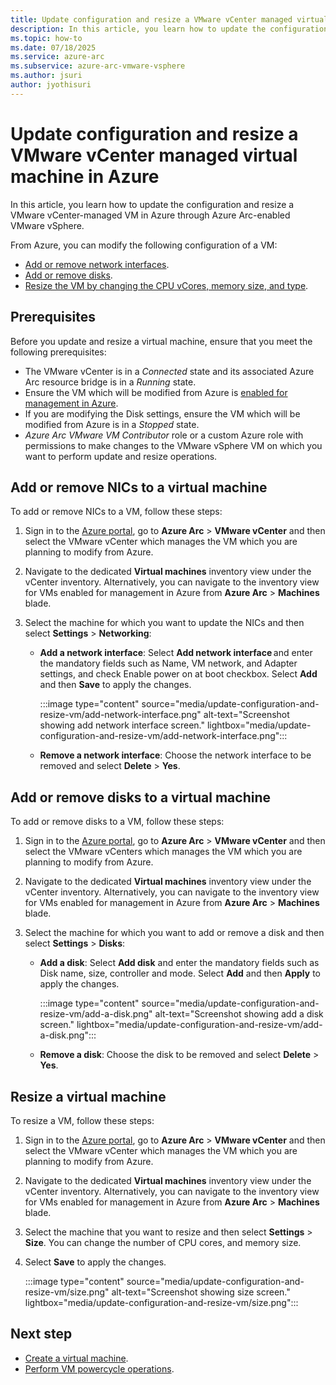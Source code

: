 ```yaml
---
title: Update configuration and resize a VMware vCenter managed virtual machine in Azure
description: In this article, you learn how to update the configuration and resize a VMware vCenter-managed VM in Azure through Azure Arc-enabled VMware vSphere. 
ms.topic: how-to 
ms.date: 07/18/2025
ms.service: azure-arc
ms.subservice: azure-arc-vmware-vsphere
ms.author: jsuri
author: jyothisuri
---
```


# Update configuration and resize a VMware vCenter managed virtual machine in Azure 

In this article, you learn how to update the configuration and resize a VMware vCenter-managed VM in Azure through Azure Arc-enabled VMware vSphere. 

From Azure, you can modify the following configuration of a VM:

-	[Add or remove network interfaces](#add-or-remove-nics-to-a-virtual-machine).
-	[Add or remove disks](#add-or-remove-disks-to-a-virtual-machine).
-	[Resize the VM by changing the CPU vCores, memory size, and type](#resize-a-virtual-machine). 

## Prerequisites

Before you update and resize a virtual machine, ensure that you meet the following prerequisites: 
 
-	The VMware vCenter is in a *Connected* state and its associated Azure Arc resource bridge is in a *Running* state.
-	Ensure the VM which will be modified from Azure is [enabled for management in Azure](browse-and-enable-vcenter-resources-in-azure.md).
-	If you are modifying the Disk settings, ensure the VM which will be modified from Azure is in a *Stopped* state.
-	*Azure Arc VMware VM Contributor* role or a custom Azure role with permissions to make changes to the VMware vSphere VM on which you want to perform update and resize operations.

## Add or remove NICs to a virtual machine

To add or remove NICs to a VM, follow these steps:

1. Sign in to the [Azure portal](https://portal.azure.com/), go to **Azure Arc** > **VMware vCenter** and then select the VMware vCenter which manages the VM which you are planning to modify from Azure.
2. Navigate to the dedicated **Virtual machines** inventory view under the vCenter inventory. Alternatively, you can navigate to the inventory view for VMs enabled for management in Azure from **Azure Arc** > **Machines** blade.
3. Select the machine for which you want to update the NICs and then select **Settings** > **Networking**:

   - **Add a network interface**: Select **Add network interface** and enter the mandatory fields such as Name, VM network, and Adapter settings, and check Enable power on at boot checkbox. Select **Add** and then **Save** to apply the changes.

     :::image type="content" source="media/update-configuration-and-resize-vm/add-network-interface.png" alt-text="Screenshot showing add network interface screen." lightbox="media/update-configuration-and-resize-vm/add-network-interface.png":::

   - **Remove a network interface**: Choose the network interface to be removed and select **Delete** > **Yes**.

## Add or remove disks to a virtual machine

To add or remove disks to a VM, follow these steps:

1. Sign in to the [Azure portal](https://portal.azure.com/), go to **Azure Arc** > **VMware vCenter** and then select the VMware vCenters which manages the VM which you are planning to modify from Azure.
2. Navigate to the dedicated **Virtual machines** inventory view under the vCenter inventory. Alternatively, you can navigate to the inventory view for VMs enabled for management in Azure from **Azure Arc** > **Machines** blade.
3. Select the machine for which you want to add or remove a disk and then select **Settings** > **Disks**:

   - **Add a disk**: Select **Add disk** and enter the mandatory fields such as Disk name, size, controller and mode. Select **Add** and then **Apply** to apply the changes.
   
     :::image type="content" source="media/update-configuration-and-resize-vm/add-a-disk.png" alt-text="Screenshot showing add a disk screen." lightbox="media/update-configuration-and-resize-vm/add-a-disk.png":::

   - **Remove a disk**: Choose the disk to be removed and select **Delete** > **Yes**.

## Resize a virtual machine

To resize a VM, follow these steps:

1. Sign in to the [Azure portal](https://portal.azure.com/), go to **Azure Arc** > **VMware vCenter** and then select the VMware vCenter which manages the VM which you are planning to modify from Azure.
2. Navigate to the dedicated **Virtual machines** inventory view under the vCenter inventory. Alternatively, you can navigate to the inventory view for VMs enabled for management in Azure from **Azure Arc** > **Machines** blade.
3. Select the machine that you want to resize and then select **Settings** > **Size**. You can change the number of CPU cores, and memory size. 
   
4. Select **Save** to apply the changes.

   :::image type="content" source="media/update-configuration-and-resize-vm/size.png" alt-text="Screenshot showing size screen." lightbox="media/update-configuration-and-resize-vm/size.png":::

## Next step

- [Create a virtual machine](create-virtual-machine.md).
- [Perform VM powercycle operations](perform-powercycle-operations.md).

